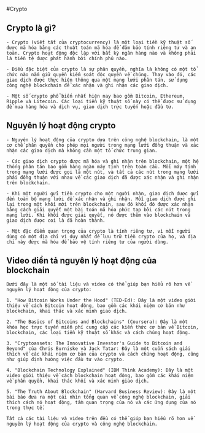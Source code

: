 #Crypto
## Crypto là gì?
    - Crypto (viết tắt của cryptocurrency) là một loại tiền kỹ thuật số được mã hóa bằng các thuật toán mã hóa để đảm bảo tính riêng tư và an toàn. Crypto hoạt động độc lập với bất kỳ ngân hàng nào và không phải là tiền tệ được phát hành bởi chính phủ nào.

    - Điều đặc biệt của crypto là sự phân quyền, nghĩa là không có một tổ chức nào nắm giữ quyền kiểm soát độc quyền về chúng. Thay vào đó, các giao dịch được thực hiện thông qua một mạng lưới phân tán, sử dụng công nghệ blockchain để xác nhận và ghi nhận các giao dịch.

    - Một số crypto phổ biến nhất hiện nay bao gồm Bitcoin, Ethereum, Ripple và Litecoin. Các loại tiền kỹ thuật số này có thể được sử dụng để mua hàng hóa và dịch vụ, giao dịch trực tuyến hoặc đầu tư.

## Nguyên lý hoạt động crypto 
    - Nguyên lý hoạt động của crypto dựa trên công nghệ blockchain, là một cơ chế phân quyền cho phép mọi người trong mạng lưới đồng thuận và xác nhận các giao dịch mà không cần một tổ chức trung gian.

    - Các giao dịch crypto được mã hóa và ghi nhận trên blockchain, một hệ thống phân tán bao gồm hàng ngàn máy tính trên toàn cầu. Mỗi máy tính trong mạng lưới được gọi là một nút, và tất cả các nút trong mạng lưới phải đồng thuận với nhau về các giao dịch đã được xác nhận và ghi nhận trên blockchain.

    - Khi một người gửi tiền crypto cho một người nhận, giao dịch được gửi đến toàn bộ mạng lưới để xác nhận và ghi nhận. Mỗi giao dịch được ghi lại trong một khối mới trên blockchain, sau đó khối đó được xác nhận bằng cách giải quyết một bài toán mã hóa phức tạp bởi các nút trong mạng lưới. Khi khối được giải quyết, nó được thêm vào blockchain và giao dịch được coi là đã hoàn thành.

    - Một đặc điểm quan trọng của crypto là tính riêng tư, vì mỗi người dùng có một địa chỉ ví duy nhất để lưu trữ tiền crypto của họ, và địa chỉ này được mã hóa để bảo vệ tính riêng tư của người dùng.
## Video diển tả nguyên lý hoạt động của blockchain
    Dưới đây là một số tài liệu và video có thể giúp bạn hiểu rõ hơn về nguyên lý hoạt động của crypto:

    1. "How Bitcoin Works Under the Hood" (TED-Ed): Đây là một video giới thiệu về cách Bitcoin hoạt động, bao gồm các khái niệm cơ bản như blockchain, khai thác và xác minh giao dịch.

    2. "The Basics of Bitcoins and Blockchains" (Coursera): Đây là một khóa học trực tuyến miễn phí cung cấp các kiến ​​thức cơ bản về Bitcoin, blockchain, các loại tiền kỹ thuật số khác và cách chúng hoạt động.

    3. "Cryptoassets: The Innovative Investor's Guide to Bitcoin and Beyond" của Chris Burniske và Jack Tatar: Đây là một cuốn sách giải thích về các khái niệm cơ bản của crypto và cách chúng hoạt động, cũng như giúp định hướng việc đầu tư vào crypto.

    4. "Blockchain Technology Explained" (IBM Think Academy): Đây là một video giới thiệu về cách blockchain hoạt động, bao gồm các khái niệm về phân quyền, khai thác khối và xác minh giao dịch.

    5. "The Truth About Blockchain" (Harvard Business Review): Đây là một bài báo đưa ra một cái nhìn tổng quan về công nghệ blockchain, giải thích cách nó hoạt động, tầm quan trọng của nó và các ứng dụng của nó trong thực tế.

    Tất cả các tài liệu và video trên đều có thể giúp bạn hiểu rõ hơn về nguyên lý hoạt động của crypto và công nghệ blockchain.
    